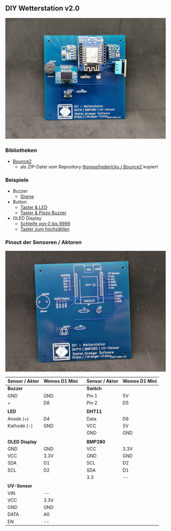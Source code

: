 
## DIY Wetterstation v2.0

![DIY Wetterstation v2.0](https://github.com/StefanDraeger/ESP8266---DIY-Wetterstation/blob/main/images/diy_wetterstation_v2_0.jpg)

### Bibliotheken
- [Bounce2](https://github.com/StefanDraeger/ESP8266---DIY-Wetterstation/tree/main/libs/Bounce2)
   - als ZIP-Datei vom Repository [thomasfredericks / Bounce2](https://github.com/thomasfredericks/Bounce2) kopiert

### Beispiele
- Buzzer
	- [Sirene](https://github.com/StefanDraeger/ESP8266---DIY-Wetterstation/tree/main/examples/buzzer/buzzer_simple_sound)
- Button
  - [Taster & LED](https://github.com/StefanDraeger/ESP8266---DIY-Wetterstation/tree/main/examples/button/button_led)
  - [Taster & Piezo Buzzer](https://github.com/StefanDraeger/ESP8266---DIY-Wetterstation/tree/main/examples/button/button_buzzer)
- OLED Display
	- [Schleife von 0 bis 9999](https://github.com/StefanDraeger/ESP8266---DIY-Wetterstation/tree/main/examples/oled_display/oled_display_numbers)
	- [Taster zum hochzählen](https://github.com/StefanDraeger/ESP8266---DIY-Wetterstation/tree/main/examples/oled_display/oled_display_button)
 


### Pinout der Sensoren / Aktoren

![Pinout der DIY Wetterstation v2.0](https://github.com/StefanDraeger/ESP8266---DIY-Wetterstation/blob/main/images/diy_wetterstation_v2_0_pinout.jpg)

|Sensor / Aktor|Wemos D1 Mini  ||Sensor / Aktor|Wemos D1 Mini  |
|--|--|--|--|--|
|**Buzzer**|||**Switch** |
|GND|GND||Pin 1|5V|
|+|D8||Pin 2|D5|
||||||
|**LED** |  ||**DHT11** |  |
|Anode (+)|D4||Data|D6|
|Kathode (-)|GND||VCC|5V|
||||GND|GND|
||||||
|**OLED Display** |||**BMP280** |  |
|GND|GND||VCC|3.3V|
|VCC|3.3V||GND|GND|
|SDA|D1||SCL|D2|
|SCL|D2||SDA|D1|
||||3.3|--|
||||||
|**UV-Sensor** |  |
|VIN|--|
|VCC|3.3V|
|GND|GND|
|DATA|A0|
|EN|--|






